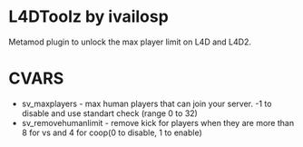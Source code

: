 # L4DToolz by ivailosp

Metamod plugin to unlock the max player limit on L4D and L4D2.

# CVARS

- sv_maxplayers - max human players that can join your server. -1 to disable and use standart check (range 0 to 32)
- sv_removehumanlimit - remove kick for players when they are more than 8 for vs and 4 for coop(0 to disable, 1 to enable)

